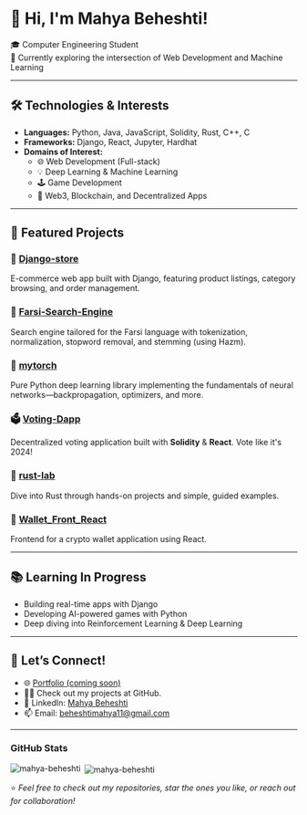 # 👋 Hi, I'm Mahya Beheshti!

🎓 Computer Engineering Student  
🌱 Currently exploring the intersection of Web Development and Machine Learning

---

## 🛠️ Technologies & Interests

- **Languages:** Python, Java, JavaScript, Solidity, Rust, C++, C
- **Frameworks:** Django, React, Jupyter, Hardhat
- **Domains of Interest:**
  - 🌐 Web Development (Full-stack)
  - 💡 Deep Learning & Machine Learning
  - 🕹️ Game Development
  - 🔐 Web3, Blockchain, and Decentralized Apps

---

## 📌 Featured Projects

### 🛒 [Django-store](https://github.com/mahya-beheshti/Django-store)  
E-commerce web app built with Django, featuring product listings, category browsing, and order management.

### 🔦 [Farsi-Search-Engine](https://github.com/mahya-beheshti/Farsi-Search-Engine)  
Search engine tailored for the Farsi language with tokenization, normalization, stopword removal, and stemming (using Hazm).

### 🧠 [mytorch](https://github.com/mahya-beheshti/mytorch)  
Pure Python deep learning library implementing the fundamentals of neural networks—backpropagation, optimizers, and more.

### 🗳️ [Voting-Dapp](https://github.com/mahya-beheshti/Voting-Dapp)  
Decentralized voting application built with **Solidity** & **React**. Vote like it's 2024!

### 🦀 [rust-lab](https://github.com/mahya-beheshti/rust-lab)  
Dive into Rust through hands-on projects and simple, guided examples.

### 📱 [Wallet_Front_React](https://github.com/mahya-beheshti/Wallet_Front_React)  
Frontend for a crypto wallet application using React.

---

## 📚 Learning In Progress

- Building real-time apps with Django
- Developing AI-powered games with Python
- Deep diving into Reinforcement Learning & Deep Learning
---

## 🤝 Let’s Connect!

- 🌐 [Portfolio (coming soon)](https://mahya.dev)
- 👨‍💻 Check out my projects at GitHub.
- 💼 LinkedIn: [Mahya Beheshti](https://www.linkedin.com/in/mahyabeheshti)
- 📫 Email: beheshtimahya11@gmail.com

---
### **GitHub Stats**
<p align="left">
  <img align="left" src="https://github-readme-stats.vercel.app/api/top-langs?username=mahya-beheshti&show_icons=true&locale=en&layout=compact" alt="mahya-beheshti" />
</p>


<p>&nbsp;<img align="center" src="https://github-readme-stats.vercel.app/api?username=mahya-beheshti&show_icons=true&locale=en" alt="mahya-beheshti" /></p>

⭐️ *Feel free to check out my repositories, star the ones you like, or reach out for collaboration!*
